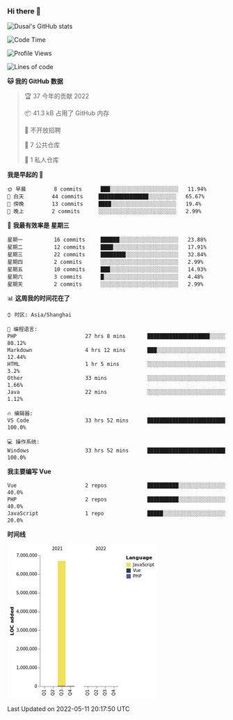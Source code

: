 ### Hi there 👋

<!--
**SQSora/SQSora** is a ✨ _special_ ✨ repository because its `README.md` (this file) appears on your GitHub profile.

Here are some ideas to get you started:

- 🔭 I’m currently working on ...
- 🌱 I’m currently learning ...
- 👯 I’m looking to collaborate on ...
- 🤔 I’m looking for help with ...
- 💬 Ask me about ...
- 📫 How to reach me: ...
- 😄 Pronouns: ...
- ⚡ Fun fact: ...
-->

![Dusai's GitHub stats](https://github-readme-stats.vercel.app/api?username=SQSora&show_icons=true&theme=algolia)

<!--START_SECTION:waka-->
![Code Time](http://img.shields.io/badge/Code%20Time-0%20secs-blue)

![Profile Views](http://img.shields.io/badge/%E4%B8%AA%E4%BA%BA%E5%B0%81%E9%9D%A2%E8%A7%82%E7%9C%8B%E6%AC%A1%E6%95%B0-168-blue)

![Lines of code](https://img.shields.io/badge/%E4%BB%8E%E3%80%8C%E4%BD%A0%E5%A5%BD%E4%B8%96%E7%95%8C%E3%80%8D%E6%88%91%E5%B7%B2%E7%BB%8F%E5%86%99%E4%BA%86-7%20Million%20%E8%A1%8C%E4%BB%A3%E7%A0%81-blue)

**🐱 我的 GitHub 数据** 

> 🏆 37 今年的贡献 2022
 > 
> 📦 41.3 kB 占用了 GitHub 内存 
 > 
> 🚫 不开放招聘
 > 
> 📜 7 公共仓库 
 > 
> 🔑 1 私人仓库 
 > 
**我是早起的 🐤** 

```text
🌞 早晨         8 commits      ███░░░░░░░░░░░░░░░░░░░░░░   11.94% 
🌆 白天         44 commits     ████████████████░░░░░░░░░   65.67% 
🌃 傍晚         13 commits     ████░░░░░░░░░░░░░░░░░░░░░   19.4% 
🌙 晚上         2 commits      ░░░░░░░░░░░░░░░░░░░░░░░░░   2.99%

```
📅 **我最有效率是 星期三** 

```text
星期一          16 commits     ██████░░░░░░░░░░░░░░░░░░░   23.88% 
星期二          12 commits     ████░░░░░░░░░░░░░░░░░░░░░   17.91% 
星期三          22 commits     ████████░░░░░░░░░░░░░░░░░   32.84% 
星期四          2 commits      ░░░░░░░░░░░░░░░░░░░░░░░░░   2.99% 
星期五          10 commits     ███░░░░░░░░░░░░░░░░░░░░░░   14.93% 
星期六          3 commits      █░░░░░░░░░░░░░░░░░░░░░░░░   4.48% 
星期天          2 commits      ░░░░░░░░░░░░░░░░░░░░░░░░░   2.99%

```


📊 **这周我的时间花在了** 

```text
⌚︎ 时区: Asia/Shanghai

💬 编程语言: 
PHP                      27 hrs 8 mins       ████████████████████░░░░░   80.12% 
Markdown                 4 hrs 12 mins       ███░░░░░░░░░░░░░░░░░░░░░░   12.44% 
HTML                     1 hr 5 mins         ░░░░░░░░░░░░░░░░░░░░░░░░░   3.2% 
Other                    33 mins             ░░░░░░░░░░░░░░░░░░░░░░░░░   1.66% 
Java                     22 mins             ░░░░░░░░░░░░░░░░░░░░░░░░░   1.12%

🔥 编辑器: 
VS Code                  33 hrs 52 mins      █████████████████████████   100.0%

💻 操作系统: 
Windows                  33 hrs 52 mins      █████████████████████████   100.0%

```

**我主要编写 Vue** 

```text
Vue                      2 repos             ██████████░░░░░░░░░░░░░░░   40.0% 
PHP                      2 repos             ██████████░░░░░░░░░░░░░░░   40.0% 
JavaScript               1 repo              █████░░░░░░░░░░░░░░░░░░░░   20.0%

```


**时间线**

![Chart not found](https://raw.githubusercontent.com/SQSora/SQSora/main/charts/bar_graph.png) 


 Last Updated on 2022-05-11 20:17:50 UTC
<!--END_SECTION:waka-->
